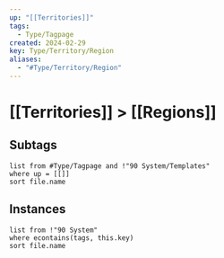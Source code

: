 ```yaml
---
up: "[[Territories]]"
tags:
  - Type/Tagpage
created: 2024-02-29
key: Type/Territory/Region
aliases:
  - "#Type/Territory/Region"
---
```

# [[Territories]] > [[Regions]]
## Subtags
```dataview
list from #Type/Tagpage and !"90 System/Templates" 
where up = [[]]
sort file.name
```
## Instances
```dataview
list from !"90 System"
where econtains(tags, this.key)
sort file.name
```
